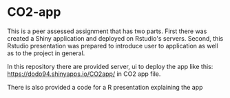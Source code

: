 # CO2-app

This is a peer assessed assignment that has two parts. First there was created a Shiny application and deployed on Rstudio's servers. Second, this Rstudio presentation was prepared to introduce user to application as well as to the project in general.

In this repository there are provided server, ui to deploy the app like this: https://dodo94.shinyapps.io/CO2app/ in CO2 app file.

There is also provided a code for a R presentation explaining the app
